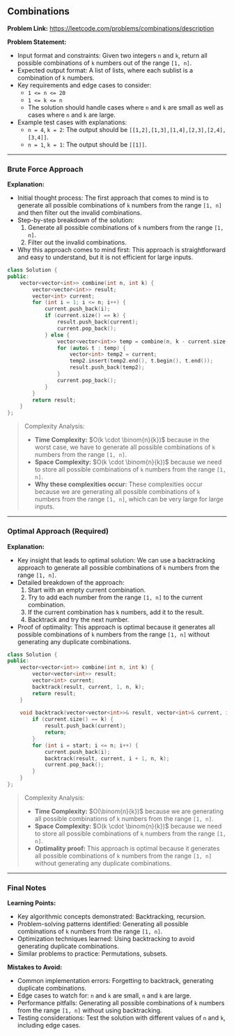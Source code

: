 ## Combinations
**Problem Link:** https://leetcode.com/problems/combinations/description

**Problem Statement:**
- Input format and constraints: Given two integers `n` and `k`, return all possible combinations of `k` numbers out of the range `[1, n]`.
- Expected output format: A list of lists, where each sublist is a combination of `k` numbers.
- Key requirements and edge cases to consider: 
  - `1 <= n <= 20`
  - `1 <= k <= n`
  - The solution should handle cases where `n` and `k` are small as well as cases where `n` and `k` are large.
- Example test cases with explanations: 
  - `n = 4`, `k = 2`: The output should be `[[1,2],[1,3],[1,4],[2,3],[2,4],[3,4]]`.
  - `n = 1`, `k = 1`: The output should be `[[1]]`.

---

### Brute Force Approach

**Explanation:**
- Initial thought process: The first approach that comes to mind is to generate all possible combinations of `k` numbers from the range `[1, n]` and then filter out the invalid combinations.
- Step-by-step breakdown of the solution: 
  1. Generate all possible combinations of `k` numbers from the range `[1, n]`.
  2. Filter out the invalid combinations.
- Why this approach comes to mind first: This approach is straightforward and easy to understand, but it is not efficient for large inputs.

```cpp
class Solution {
public:
    vector<vector<int>> combine(int n, int k) {
        vector<vector<int>> result;
        vector<int> current;
        for (int i = 1; i <= n; i++) {
            current.push_back(i);
            if (current.size() == k) {
                result.push_back(current);
                current.pop_back();
            } else {
                vector<vector<int>> temp = combine(n, k - current.size());
                for (auto& t : temp) {
                    vector<int> temp2 = current;
                    temp2.insert(temp2.end(), t.begin(), t.end());
                    result.push_back(temp2);
                }
                current.pop_back();
            }
        }
        return result;
    }
};
```

> Complexity Analysis:
> - **Time Complexity:** $O(k \cdot \binom{n}{k})$ because in the worst case, we have to generate all possible combinations of `k` numbers from the range `[1, n]`.
> - **Space Complexity:** $O(k \cdot \binom{n}{k})$ because we need to store all possible combinations of `k` numbers from the range `[1, n]`.
> - **Why these complexities occur:** These complexities occur because we are generating all possible combinations of `k` numbers from the range `[1, n]`, which can be very large for large inputs.

---

### Optimal Approach (Required)

**Explanation:**
- Key insight that leads to optimal solution: We can use a backtracking approach to generate all possible combinations of `k` numbers from the range `[1, n]`.
- Detailed breakdown of the approach: 
  1. Start with an empty current combination.
  2. Try to add each number from the range `[1, n]` to the current combination.
  3. If the current combination has `k` numbers, add it to the result.
  4. Backtrack and try the next number.
- Proof of optimality: This approach is optimal because it generates all possible combinations of `k` numbers from the range `[1, n]` without generating any duplicate combinations.

```cpp
class Solution {
public:
    vector<vector<int>> combine(int n, int k) {
        vector<vector<int>> result;
        vector<int> current;
        backtrack(result, current, 1, n, k);
        return result;
    }
    
    void backtrack(vector<vector<int>>& result, vector<int>& current, int start, int n, int k) {
        if (current.size() == k) {
            result.push_back(current);
            return;
        }
        for (int i = start; i <= n; i++) {
            current.push_back(i);
            backtrack(result, current, i + 1, n, k);
            current.pop_back();
        }
    }
};
```

> Complexity Analysis:
> - **Time Complexity:** $O(\binom{n}{k})$ because we are generating all possible combinations of `k` numbers from the range `[1, n]`.
> - **Space Complexity:** $O(k \cdot \binom{n}{k})$ because we need to store all possible combinations of `k` numbers from the range `[1, n]`.
> - **Optimality proof:** This approach is optimal because it generates all possible combinations of `k` numbers from the range `[1, n]` without generating any duplicate combinations.

---

### Final Notes

**Learning Points:**
- Key algorithmic concepts demonstrated: Backtracking, recursion.
- Problem-solving patterns identified: Generating all possible combinations of `k` numbers from the range `[1, n]`.
- Optimization techniques learned: Using backtracking to avoid generating duplicate combinations.
- Similar problems to practice: Permutations, subsets.

**Mistakes to Avoid:**
- Common implementation errors: Forgetting to backtrack, generating duplicate combinations.
- Edge cases to watch for: `n` and `k` are small, `n` and `k` are large.
- Performance pitfalls: Generating all possible combinations of `k` numbers from the range `[1, n]` without using backtracking.
- Testing considerations: Test the solution with different values of `n` and `k`, including edge cases.